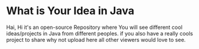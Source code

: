 # What is Your Idea in Java
Hai, Hi it's an open-source Repository where You will see different cool ideas/projects in Java from different peoples. if you also have a really cools project to share why not upload here all other viewers would love to see.

